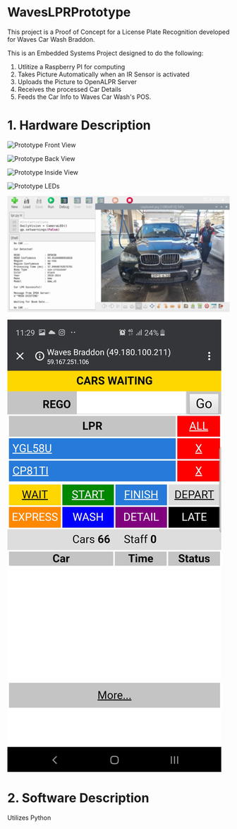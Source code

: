 # WavesLPRPrototype 

This project is a Proof of Concept for a License Plate Recognition developed for Waves Car Wash Braddon. 

This is an Embedded Systems Project designed to do the following:

1) Utlitize a Raspberry PI for computing
2) Takes Picture Automatically when an IR Sensor is activated
3) Uploads the Picture to OpenALPR Server 
4) Receives the processed Car Details
5) Feeds the Car Info to Waves Car Wash's POS. 

# 1. Hardware Description

![Prototype Front View](/images/prototypeFV.jpg)

![Prototype Back View](/images/prototypeBV.jpg)

![Prototype Inside View](/images/prototypeIV.jpg)

![Prototype LEDs](/images/prototypeLEDs.jpg)

![Output PI](/images/outputPI.jpg)

![Output POS](/images/outputPOS.jpg)

# 2. Software Description
Utilizes Python
